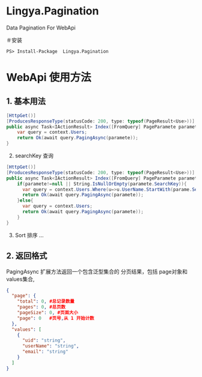 # Lingya.Pagination
Data Pagination For WebApi 

＃安装
```ps
PS> Install-Package  Lingya.Pagination
```

# WebApi 使用方法

## 1. 基本用法

```c#
[HttpGet()]
[ProducesResponseType(statusCode: 200, type: typeof(PageResult<Use>))]
public async Task<IActionResult> Index([FromQuery] PageParamete paramete = null) {
    var query = context.Users;
    return Ok(await query.PagingAsync(paramete));
}
```

2. searchKey 查询
```c#
[HttpGet()]
[ProducesResponseType(statusCode: 200, type: typeof(PageResult<Use>))]
public async Task<IActionResult> Index([FromQuery] PageParamete paramete = null) {
    if(paramete!=null || String.IsNullOrEmpty(paramete.SearchKey)){
      var query = context.Users.Where(u=>u.UserName.StartWith(parame.SearchKey));
      return Ok(await query.PagingAsync(paramete));
    }else{
      var query = context.Users;
      return Ok(await query.PagingAsync(paramete));
    }
}
```

3. Sort 排序
...

## 2. 返回格式
PagingAsync 扩展方法返回一个包含泛型集合的 分页结果，包括 page对象和values集合,

```json
{
  "page": {
    "total": 0, #总记录数量
    "pages": 0, #总页数
    "pageSize": 0, #页面大小
    "page": 0   #页号,从 1 开始计数
  },
  "values": [
    {
      "uid": "string",
      "userName": "string",
      "email": "string"
    }
  ]
}

```

